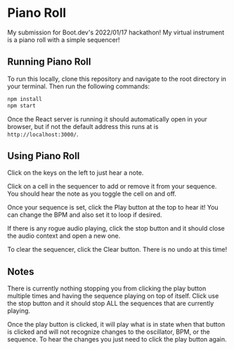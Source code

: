 # Piano Roll

My submission for Boot.dev's 2022/01/17 hackathon! My virtual instrument is a piano roll with a simple sequencer!

## Running Piano Roll

To run this locally, clone this repository and navigate to the root directory in your terminal. Then run the following commands:

```bash
npm install
npm start
```

Once the React server is running it should automatically open in your browser, but if not the default address this runs at is `http://localhost:3000/`.

## Using Piano Roll

Click on the keys on the left to just hear a note.

Click on a cell in the sequencer to add or remove it from your sequence. You should hear the note as you toggle the cell on and off.

Once your sequence is set, click the Play button at the top to hear it! You can change the BPM and also set it to loop if desired.

If there is any rogue audio playing, click the stop button and it should close the audio context and open a new one. 

To clear the sequencer, click the Clear button. There is no undo at this time!

## Notes

There is currently nothing stopping you from clicking the play button multiple times and having the sequence playing on top of itself. Click use the stop button and it should stop ALL the sequences that are currently playing.

Once the play button is clicked, it will play what is in state when that button is clicked and will not recognize changes to the oscillator, BPM, or the sequence. To hear the changes you just need to click the play button again.

